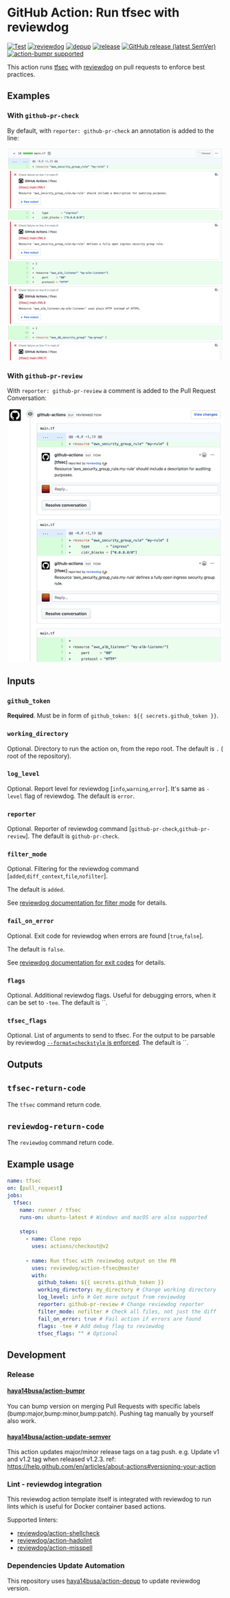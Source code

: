 # GitHub Action: Run tfsec with reviewdog

[![Test](https://github.com/reviewdog/action-tfsec/workflows/Test/badge.svg)](https://github.com/reviewdog/action-tfsec/actions?query=workflow%3ATest)
[![reviewdog](https://github.com/reviewdog/action-tfsec/workflows/reviewdog/badge.svg)](https://github.com/reviewdog/action-tfsec/actions?query=workflow%3Areviewdog)
[![depup](https://github.com/reviewdog/action-tfsec/workflows/depup/badge.svg)](https://github.com/reviewdog/action-tfsec/actions?query=workflow%3Adepup)
[![release](https://github.com/reviewdog/action-tfsec/workflows/release/badge.svg)](https://github.com/reviewdog/action-tfsec/actions?query=workflow%3Arelease)
[![GitHub release (latest SemVer)](https://img.shields.io/github/v/release/reviewdog/action-tfsec?logo=github&sort=semver)](https://github.com/reviewdog/action-tfsec/releases)
[![action-bumpr supported](https://img.shields.io/badge/bumpr-supported-ff69b4?logo=github&link=https://github.com/haya14busa/action-bumpr)](https://github.com/haya14busa/action-bumpr)

This action runs [tfsec](https://github.com/liamg/tfsec) with
[reviewdog](https://github.com/reviewdog/reviewdog) on pull requests
to enforce best practices.

## Examples

### With `github-pr-check`

By default, with `reporter: github-pr-check` an annotation is added to
the line:

![Example comment made by the action, with github-pr-check](./example-github-pr-check.png)

### With `github-pr-review`

With `reporter: github-pr-review` a comment is added to
the Pull Request Conversation:

![Example comment made by the action, with github-pr-review](./example-github-pr-review.png)

## Inputs

### `github_token`

**Required**. Must be in form of `github_token: ${{ secrets.github_token }}`.

### `working_directory`

Optional. Directory to run the action on, from the repo root.
The default is `.` ( root of the repository).

### `log_level`

Optional. Report level for reviewdog [`info`,`warning`,`error`].
It's same as `-level` flag of reviewdog.
The default is `error`.

### `reporter`

Optional. Reporter of reviewdog command [`github-pr-check`,`github-pr-review`].
The default is `github-pr-check`.

### `filter_mode`

Optional. Filtering for the reviewdog command [`added`,`diff_context`,`file`,`nofilter`].

The default is `added`.

See [reviewdog documentation for filter mode](https://github.com/reviewdog/reviewdog/tree/master#filter-mode) for details.

### `fail_on_error`

Optional. Exit code for reviewdog when errors are found [`true`,`false`].

The default is `false`.

See [reviewdog documentation for exit codes](https://github.com/reviewdog/reviewdog/tree/master#exit-codes) for details.

### `flags`

Optional. Additional reviewdog flags. Useful for debugging errors, when it can be set to `-tee`.
The default is ``.

### `tfsec_flags`

Optional. List of arguments to send to tfsec.
For the output to be parsable by reviewdog [`--format=checkstyle` is enforced](./entrypoint.sh).
The default is ``.

## Outputs

## `tfsec-return-code`

The `tfsec` command return code.

## `reviewdog-return-code`

The `reviewdog` command return code.

## Example usage

```yml
name: tfsec
on: [pull_request]
jobs:
  tfsec:
    name: runner / tfsec
    runs-on: ubuntu-latest # Windows and macOS are also supported

    steps:
      - name: Clone repo
        uses: actions/checkout@v2

      - name: Run tfsec with reviewdog output on the PR
        uses: reviewdog/action-tfsec@master
        with:
          github_token: ${{ secrets.github_token }}
          working_directory: my_directory # Change working directory
          log_level: info # Get more output from reviewdog
          reporter: github-pr-review # Change reviewdog reporter
          filter_mode: nofilter # Check all files, not just the diff
          fail_on_error: true # Fail action if errors are found
          flags: -tee # Add debug flag to reviewdog
          tfsec_flags: "" # Optional
```

## Development

### Release

#### [haya14busa/action-bumpr](https://github.com/haya14busa/action-bumpr)

You can bump version on merging Pull Requests with specific labels (bump:major,bump:minor,bump:patch).
Pushing tag manually by yourself also work.

#### [haya14busa/action-update-semver](https://github.com/haya14busa/action-update-semver)

This action updates major/minor release tags on a tag push. e.g. Update v1 and v1.2 tag when released v1.2.3.
ref: <https://help.github.com/en/articles/about-actions#versioning-your-action>

### Lint - reviewdog integration

This reviewdog action template itself is integrated with reviewdog to run lints
which is useful for Docker container based actions.

Supported linters:

- [reviewdog/action-shellcheck](https://github.com/reviewdog/action-shellcheck)
- [reviewdog/action-hadolint](https://github.com/reviewdog/action-hadolint)
- [reviewdog/action-misspell](https://github.com/reviewdog/action-misspell)

### Dependencies Update Automation

This repository uses [haya14busa/action-depup](https://github.com/haya14busa/action-depup) to update
reviewdog version.
